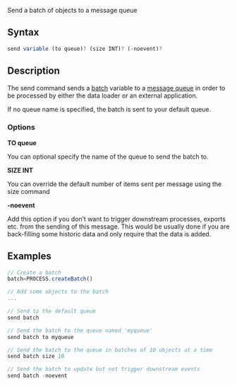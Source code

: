 Send a batch of objects to a message queue

## Syntax
```js
send variable (to queue)? (size INT)? (-noevent)?
```
## Description

The send command sends a [batch](/docs/product/Developer%20Guides/ODSL%20Language/Variables/Batch) variable to a [message queue](/docs/product/Developer%20Guides/Message-Queues) in order to be processed by either the data loader or an external application.

If no queue name is specified, the batch is sent to your default queue.

### Options

**TO queue**

You can optional specify the name of the queue to send the batch to.

**SIZE INT**

You can override the default number of items sent per message using the size command

**-noevent**

Add this option if you don’t want to trigger downstream processes, exports etc. from the sending of this message. This would be usually done if you are back-filling some historic data and only require that the data is added.

## Examples

```js
// Create a batch
batch=PROCESS.createBatch()

// Add some objects to the batch
...

// Send to the default queue
send batch

// Send the batch to the queue named 'myqueue'
send batch to myqueue

// Send the batch to the queue in batches of 10 objects at a time
send batch size 10 

// Send the batch to update but not trigger downstream events
send batch -noevent
```

